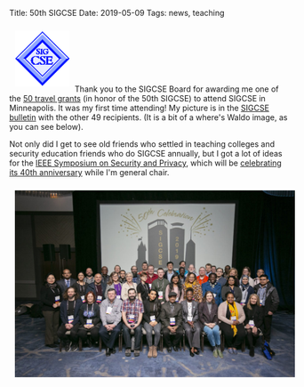 Title: 50th SIGCSE
Date: 2019-05-09
Tags: news, teaching

<img class="pull-right" src="/images/SIGCSE-logo-small-trans.gif" style="padding: 10px; height: 100px;" alt="SIGCSE Logo" />Thank you to the SIGCSE Board for awarding me one of the [50 travel grants](https://sigcse.org/sigcse/programs/travel-grants/awards) (in honor of the 50th SIGCSE) to attend SIGCSE in Minneapolis. It was my first time attending! My picture is in the [SIGCSE bulletin](https://sigcse.org/sigcse/files/bulletin/bulletin.51.2.pdf) with the other 49 recipients. (It is a bit of a where's Waldo image, as you can see below).


Not only did I get to see old friends who settled in teaching colleges and security education friends who do SIGCSE annually, but I got a lot of ideas for the [IEEE Symposium on Security and Privacy](https://www.ieee-security.org/TC/SP2019), which will be [celebrating its 40th anniversary](https://ieee-security.org/TC/SP2019/40th.html) while I'm general chair.

<img src="/images/SIGCSE-TravelGrantGroupPhoto-1024x683.jpg" style="padding: 10px; width: 800px;" alt="SIGCSE Grant Recipients" />
